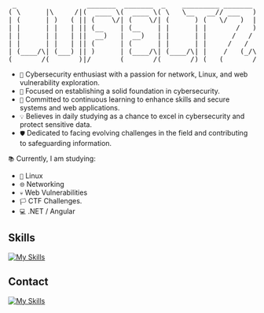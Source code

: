 <pre>
 _                 _______  _______  _    _________ _______ 
( \      |\     /|(  ____ \(  ____ \( \   \__   __// ___   )
| (      | )   ( || (    \/| (    \/| (      ) (   \/   )  |
| |      | |   | || (__    | (__    | |      | |       /   )
| |      | |   | ||  __)   |  __)   | |      | |      /   / 
| |      | |   | || (      | (      | |      | |     /   /  
| (____/\| (___) || )      | (____/\| (____/\| |    /   (_/\
(_______/(_______)|/       (_______/(_______/)_(   (_______/
</pre>

- <code>🔐</code> Cybersecurity enthusiast with a passion for network, Linux, and web vulnerability exploration.
- <code>🚀</code> Focused on establishing a solid foundation in cybersecurity.
- <code>📖</code> Committed to continuous learning to enhance skills and secure systems and web applications.
- <code>💡</code> Believes in daily studying as a chance to excel in cybersecurity and protect sensitive data.
- <code>🛡️</code> Dedicated to facing evolving challenges in the field and contributing to safeguarding information.

<code>📚</code> Currently, I am studying:

- <code>📗</code> Linux
- <code>🌐</code> Networking
- <code>💀</code> Web Vulnerabilities
- <code>🏳️</code> CTF Challenges.
- <code>💻</code> .NET / Angular

## Skills

[![My Skills](https://skillicons.dev/icons?i=cs,dotnet,js,angular,python,c,linux,git,docker)](#)

## Contact
[![My Skills](https://skillicons.dev/icons?i=linkedin)](https://www.linkedin.com/in/luiz-tozati/)
